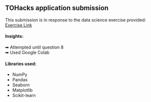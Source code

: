 ## TOHacks application submission

This submission is in response to the data science exercise provided:
<br>
[Exercise Link](https://bit.ly/tohacksdataexercise)

#### Insights:
➡ Attempted until question 8
<br>
➡ Used Google Colab

#### Libraries used:
* NumPy
* Pandas
* Seaborn
* Matplotlib
* Scikit-learn
